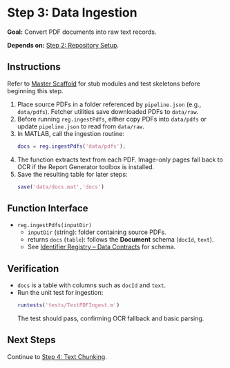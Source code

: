 # Step 3: Data Ingestion

**Goal:** Convert PDF documents into raw text records.

**Depends on:** [Step 2: Repository Setup](step02_repository_setup.md).

## Instructions
Refer to [Master Scaffold](master_scaffold.md) for stub modules and test skeletons before beginning this step.

1. Place source PDFs in a folder referenced by `pipeline.json` (e.g., `data/pdfs`). Fetcher utilities save downloaded PDFs to `data/raw`.
2. Before running `reg.ingestPdfs`, either copy PDFs into `data/pdfs` or update `pipeline.json` to read from `data/raw`.
3. In MATLAB, call the ingestion routine:
   ```matlab
   docs = reg.ingestPdfs('data/pdfs');
   ```
4. The function extracts text from each PDF. Image-only pages fall back to OCR if the Report Generator toolbox is installed.
5. Save the resulting table for later steps:
   ```matlab
   save('data/docs.mat','docs')
   ```

## Function Interface
- `reg.ingestPdfs(inputDir)`
  - `inputDir` (string): folder containing source PDFs.
  - returns `docs` (`table`): follows the **Document** schema (`docId`, `text`).
  - See [Identifier Registry – Data Contracts](identifier_registry.md#data-contracts) for schema.

## Verification
- `docs` is a table with columns such as `docId` and `text`.
- Run the unit test for ingestion:
  ```matlab
  runtests('tests/TestPDFIngest.m')
  ```
  The test should pass, confirming OCR fallback and basic parsing.

## Next Steps
Continue to [Step 4: Text Chunking](step04_text_chunking.md).
